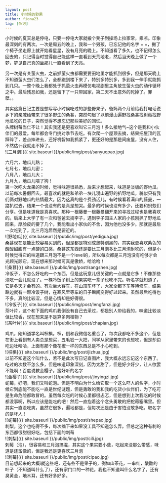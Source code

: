 ```yaml
---
layout: post
title: 小时候的野果
author: fiona23
tag: [杂记]
---
```


小时候的夏天总是停电，只要一停电大家就搬个凳子到操场上拉家常，乘凉。印象最深刻的有两次。一次是周五的晚上，我和一个男孩，已忘记他的名字 = =，搬了个椅子坐走廊上就开始看星星，没有月亮的晚上。不知道看了多久，也不记得怎么回去的，只记得当时觉得自己能这样一直看到天荒地老，然后当天晚上做了一个梦，梦见自己真的坐那儿一直看到了天亮。  

另一次是有关萤火虫，之前抓萤火虫都需要要田地里才能抓到很多，但是那天晚上不知道萤火虫们怎么了，全都跑到楼下来了，特别多特别多，多到我一伸手就能抓到几只。一整个晚上我都处于抓萤火虫再模仿电视剧里主角放生萤火虫的动作循环之中。最后残忍如我，还是留下了一只带回家，第二天不出意外的死掉了。罪孽。。  

其实这篇日记主要是想写写小时候吃过的那些野果子。爸妈两个月前给我打电话说乡下的亲戚给带来了很多野生的桑葚，突然勾起了以前漫山遍野找桑葚找树莓找野地瓜吃的日子，突然觉得不想忘记那些美好的回忆。  
头牌树莓当仁不让！其实我还是更喜欢叫它三月泡！多么接地气~这个是我和小伙伴们的最爱。每年都会专门挑对季节去吃。有次爬一个屋顶去摘，结果把屋顶的瓦踩碎了，差点摔进去，还好机智如我抓紧了，更还好的是那是间废屋，没有人住，不然估计我就走不掉了。  
![三月泡]({{ site.baseurl }}/public/img/post/sanyuepao.jpg)

六月六，地瓜儿熟；  
七月七，地瓜儿密；  
八月八，地瓜儿大；  
九月九，地瓜儿喂了狗！  
第一次吃火龙果的时候，觉得味道很熟悉，后来才想起来，味道是淡版的野地瓜。以前每次暑假回去，最喜欢的就是和弟弟一块儿漫山遍野的扒野地瓜，貌似只有我们俩对野地瓜的热情最大。因为这真的是个费劲活儿，有时候看着满山的藤曼，一路扒过去，结果一个也没有的是真是想哭。最多的时候也没有多少，还要和蚂蚁们分享。但是味道我是真喜欢。那种一根藤曼一根藤曼翻开来的寻找过程也是我喜欢的。后来上大学了有一次和爸爸去摘李子，遇到李子园主人家的小孩刚扒了野地瓜回来，厚脸皮的要了几个，我能看出小家伙的不舍，因为他也没多少。那就是最后一次吃到了。比三月泡居然是要近的。  
![野地瓜]({{ site.baseurl }}/public/img/post/yedigua.jpg)  
桑葚现在是能比较容易买到的，但是都是特别成熟特别黑的，其实我更喜欢紫色的酸酸甜甜有一点硬的口感，桑葚这东西还是要比三月泡多比三月泡耐吃的，但是小时候觉得它的味道跟三月泡不是一个level的，所以每次都是三月泡没有吃够才会光顾光顾它，现在想来那时候可真是傲娇，哈哈哈！  
![桑葚]({{ site.baseurl }}/public/img/post/sangshen.jpg)  
冷饭子，不怎么好吃的一个东西，但是这玩意儿很关键的一点就是它多！不像那些泡吃一会儿就没了。一棵冷饭子树上的果实吃一辈子也吃不完。听名字就知道了，它是冬天才会有的。有次坐大客车，在山顶车坏了，大家全都下车等待修车，结果路边就有一颗冷饭子树，在寒风里等车的日子瞬间变得好过起来。虽然最后吃得也不多，真的比较涩，但是心情却是好得很。  
![冷饭子]({{ site.baseurl }}/public/img/post/lengfanzi.jpg)  
茶叶片，这个和下面的鸡爪我倒没有自己去采过，都是别人带给我的，味道比较淡但比较香，现在想来是不是算多肉植物？  
![茶叶片]({{ site.baseurl }}/public/img/post/chapian.jpg)  

鸡爪，刚知道学名叫枳椇，枳，倒和我微信名重合了，每次我都吃不多这个，但是在街上看到有人卖总是想买，五毛钱一大把，同学从家里带来的也想吃，但是却边吃边吐哈哈，上面有那个像花椒一样的东西总是不小心吃到。  
![枳椇]({{ site.baseurl }}/public/img/post/jizhua.jpg)  
以前不知道这个叫什么，若不是此次写日记查图片，我大概永远忘记这个东西了。吃过的次数不怎么多，但是味道印象深刻，因为太甜了，但是好少好少，让人欲罢不能啊！百度说教金樱子，蛮好听的名字  
![金樱子]({{ site.baseurl }}/public/img/post/jinyingzi.jpg)  
蛇莓，好吧，我们又叫蛇泡。但是不明白为什么给它取一个这么吓人的名字，小时候它到底能不能吃一直是世纪谜题，但是勇敢的我和我的吃货小伙伴们，为了吃可是生命危险都敢冒的。虽然每次吃的时候心里都很忐忑，但是想到上次我吃的时候都没事啊，所以应该是能吃的吧！然后一直抱着这个念头勇敢的把蛇莓塞嘴里。但其实一直没吃爽，虽然它很多，遍地都是，但每次还是由于害怕没敢多吃。取名字的是坏人！  
![蛇莓]({{ site.baseurl }}/public/img/post/shepao.jpg)  
刺梨，这个也吃得不多，每次摘下来如果没工具不知道怎么弄。但总之这种有刺的东西都很甜很好吃，包括下面的刺莓  
![刺梨]({{ site.baseurl }}/public/img/post/cili.jpg)  
刺莓（泡），很容易和三月泡搞混，其实这个果实要小些，吃起来没那么带感，味道是还蛮像的，但是我还是更喜欢三月泡  
![刺莓]({{ site.baseurl }}/public/img/post/cipao.jpg)  
目前想起来的大概i就这些吧，还有些不是果子的，例如山茶花，一串红，酸酸的叶子（不知道叫什么了），还有家门口的一种花，我也不知道叫什么名字了，还有臭黄金，地木耳，还有好多好多。  


